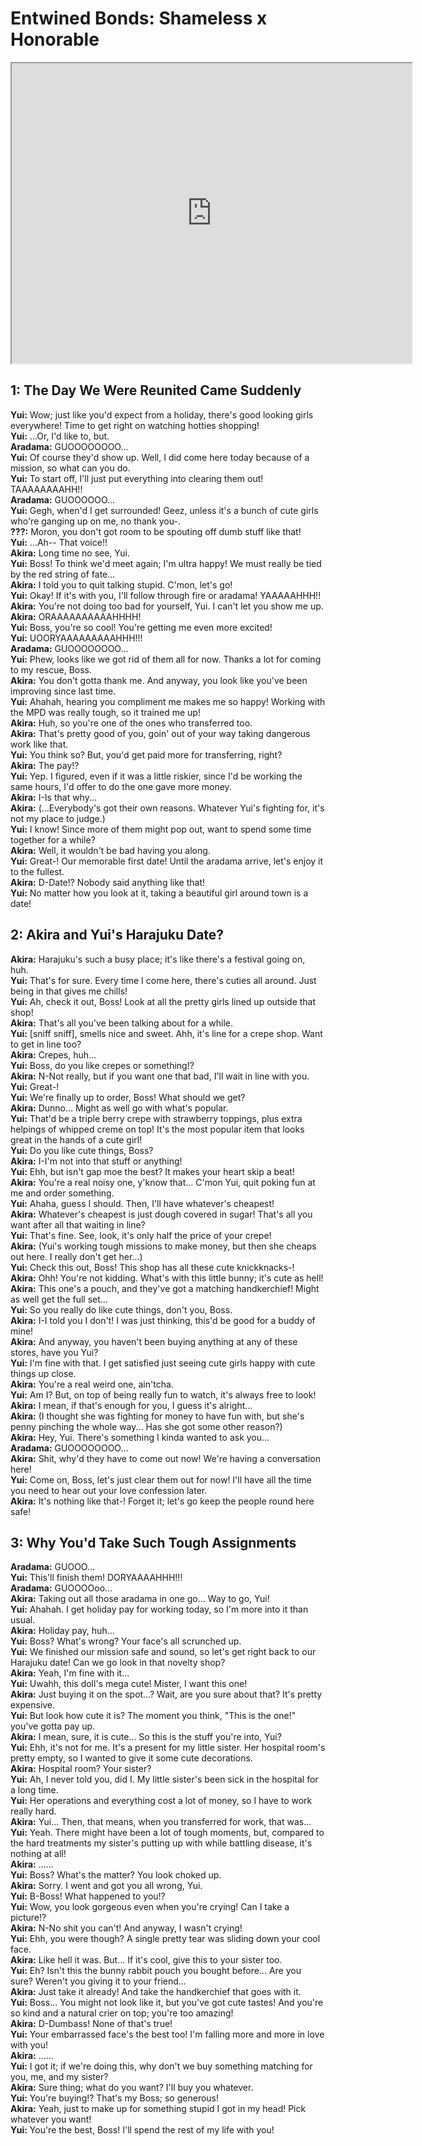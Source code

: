 Entwined Bonds: Shameless x Honorable
=====================================
<div class="videoWrapper"><iframe width="640" height="480" loading="lazy" src="https://www.youtube.com/embed/Te4_93_uAB8"></iframe></div>  

## 1: The Day We Were Reunited Came Suddenly    
**Yui:** Wow; just like you'd expect from a holiday, there's good looking girls everywhere! Time to get right on watching hotties shopping!  
**Yui:** ...Or, I'd like to, but.  
**Aradama:** GUOOOOOOOO...  
**Yui:** Of course they'd show up. Well, I did come here today because of a mission, so what can you do.  
**Yui:** To start off, I'll just put everything into clearing them out! TAAAAAAAAHH!!  
**Aradama:** GUOOOOOO...  
**Yui:** Gegh, when'd I get surrounded! Geez, unless it's a bunch of cute girls who're ganging up on me, no thank you-.  
**???:** Moron, you don't got room to be spouting off dumb stuff like that!  
**Yui:** ...Ah-- That voice!!  
**Akira:** Long time no see, Yui.  
**Yui:** Boss! To think we'd meet again; I'm ultra happy! We must really be tied by the red string of fate...  
**Akira:** I told you to quit talking stupid. C'mon, let's go!  
**Yui:** Okay! If it's with you, I'll follow through fire or aradama! YAAAAAHHH!!  
**Akira:** You're not doing too bad for yourself, Yui. I can't let you show me up.  
**Akira:** ORAAAAAAAAAAHHHH!  
**Yui:** Boss, you're so cool! You're getting me even more excited!  
**Yui:** UOORYAAAAAAAAAHHH!!!  
**Aradama:** GUOOOOOOOO...  
**Yui:** Phew, looks like we got rid of them all for now. Thanks a lot for coming to my rescue, Boss.  
**Akira:** You don't gotta thank me. And anyway, you look like you've been improving since last time.  
**Yui:** Ahahah, hearing you compliment me makes me so happy! Working with the MPD was really tough, so it trained me up!  
**Akira:** Huh, so you're one of the ones who transferred too.  
**Akira:** That's pretty good of you, goin' out of your way taking dangerous work like that.  
**Yui:** You think so? But, you'd get paid more for transferring, right?  
**Akira:** The pay!?  
**Yui:** Yep. I figured, even if it was a little riskier, since I'd be working the same hours, I'd offer to do the one gave more money.  
**Akira:** I-Is that why...  
**Akira:** (...Everybody's got their own reasons. Whatever Yui's fighting for, it's not my place to judge.)  
**Yui:** I know! Since more of them might pop out, want to spend some time together for a while?  
**Akira:** Well, it wouldn't be bad having you along.  
**Yui:** Great-! Our memorable first date! Until the aradama arrive, let's enjoy it to the fullest.  
**Akira:** D-Date!? Nobody said anything like that!  
**Yui:** No matter how you look at it, taking a beautiful girl around town is a date!  

## 2: Akira and Yui's Harajuku Date?
**Akira:** Harajuku's such a busy place; it's like there's a festival going on, huh.  
**Yui:** That's for sure. Every time I come here, there's cuties all around. Just being in that gives me chills!  
**Yui:** Ah, check it out, Boss! Look at all the pretty girls lined up outside that shop!  
**Akira:** That's all you've been talking about for a while.  
**Yui:** [sniff sniff], smells nice and sweet. Ahh, it's line for a crepe shop. Want to get in line too?  
**Akira:** Crepes, huh...  
**Yui:** Boss, do you like crepes or something!?  
**Akira:** N-Not really, but if you want one that bad, I'll wait in line with you.  
**Yui:** Great-!  
**Yui:** We're finally up to order, Boss! What should we get?  
**Akira:** Dunno... Might as well go with what's popular.  
**Yui:** That'd be a triple berry crepe with strawberry toppings, plus extra helpings of whipped creme on top! It's the most popular item that looks great in the hands of a cute girl!  
**Yui:** Do you like cute things, Boss?  
**Akira:** I-I'm not into that stuff or anything!  
**Yui:** Ehh, but isn't gap moe the best? It makes your heart skip a beat!  
**Akira:** You're a real noisy one, y'know that... C'mon Yui, quit poking fun at me and order something.  
**Yui:** Ahaha, guess I should. Then, I'll have whatever's cheapest!  
**Akira:** Whatever's cheapest is just dough covered in sugar! That's all you want after all that waiting in line?  
**Yui:** That's fine. See, look, it's only half the price of your crepe!  
**Akira:** (Yui's working tough missions to make money, but then she cheaps out here. I really don't get her...)  
**Yui:** Check this out, Boss! This shop has all these cute knickknacks-!  
**Akira:** Ohh! You're not kidding. What's with this little bunny; it's cute as hell!  
**Akira:** This one's a pouch, and they've got a matching handkerchief! Might as well get the full set...  
**Yui:** So you really do like cute things, don't you, Boss.  
**Akira:** I-I told you I don't! I was just thinking, this'd be good for a buddy of mine!  
**Akira:** And anyway, you haven't been buying anything at any of these stores, have you Yui?  
**Yui:** I'm fine with that. I get satisfied just seeing cute girls happy with cute things up close.  
**Akira:** You're a real weird one, ain'tcha.  
**Yui:** Am I? But, on top of being really fun to watch, it's always free to look!  
**Akira:** I mean, if that's enough for you, I guess it's alright...  
**Akira:** (I thought she was fighting for money to have fun with, but she's penny pinching the whole way... Has she got some other reason?)  
**Akira:** Hey, Yui. There's something I kinda wanted to ask you...  
**Aradama:** GUOOOOOOOO...  
**Akira:** Shit, why'd they have to come out now! We're having a conversation here!  
**Yui:** Come on, Boss, let's just clear them out for now! I'll have all the time you need to hear out your love confession later.  
**Akira:** It's nothing like that-! Forget it; let's go keep the people round here safe!  

## 3: Why You'd Take Such Tough Assignments
**Aradama:** GUOOO...  
**Yui:** This'll finish them! DORYAAAAHHH!!!  
**Aradama:** GUOOOOoo...  
**Akira:** Taking out all those aradama in one go... Way to go, Yui!  
**Yui:** Ahahah. I get holiday pay for working today, so I'm more into it than usual.  
**Akira:** Holiday pay, huh...  
**Yui:** Boss? What's wrong? Your face's all scrunched up.  
**Yui:** We finished our mission safe and sound, so let's get right back to our Harajuku date! Can we go look in that novelty shop?  
**Akira:** Yeah, I'm fine with it...  
**Yui:** Uwahh, this doll's mega cute! Mister, I want this one!  
**Akira:** Just buying it on the spot...? Wait, are you sure about that? It's pretty expensive.  
**Yui:** But look how cute it is? The moment you think, "This is the one!" you've gotta pay up.  
**Akira:** I mean, sure, it is cute... So this is the stuff you're into, Yui?  
**Yui:** Ehh, it's not for me. It's a present for my little sister. Her hospital room's pretty empty, so I wanted to give it some cute decorations.  
**Akira:** Hospital room? Your sister?  
**Yui:** Ah, I never told you, did I. My little sister's been sick in the hospital for a long time.  
**Yui:** Her operations and everything cost a lot of money, so I have to work really hard.  
**Akira:** Yui... Then, that means, when you transferred for work, that was...  
**Yui:** Yeah. There might have been a lot of tough moments, but, compared to the hard treatments my sister's putting up with while battling disease, it's nothing at all!  
**Akira:** ......  
**Yui:** Boss? What's the matter? You look choked up.  
**Akira:** Sorry. I went and got you all wrong, Yui.  
**Yui:** B-Boss! What happened to you!?  
**Yui:** Wow, you look gorgeous even when you're crying! Can I take a picture!?  
**Akira:** N-No shit you can't! And anyway, I wasn't crying!  
**Yui:** Ehh, you were though? A single pretty tear was sliding down your cool face.  
**Akira:** Like hell it was. But... If it's cool, give this to your sister too.  
**Yui:** Eh? Isn't this the bunny rabbit pouch you bought before... Are you sure? Weren't you giving it to your friend...  
**Akira:** Just take it already! And take the handkerchief that goes with it.  
**Yui:** Boss... You might not look like it, but you've got cute tastes! And you're so kind and a natural crier on top; you're too amazing!   
**Akira:** D-Dumbass! None of that's true!  
**Yui:** Your embarrassed face's the best too! I'm falling more and more in love with you!  
**Akira:** ......  
**Yui:** I got it; if we're doing this, why don't we buy something matching for you, me, and my sister?  
**Akira:** Sure thing; what do you want? I'll buy you whatever.  
**Yui:** You're buying!? That's my Boss; so generous!  
**Akira:** Yeah, just to make up for something stupid I got in my head! Pick whatever you want!  
**Yui:** You're the best, Boss! I'll spend the rest of my life with you!  
